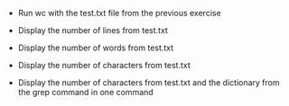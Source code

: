 - Run wc with the test.txt file from the previous exercise

- Display the number of lines from test.txt

- Display the number of words from test.txt

- Display the number of characters from test.txt

- Display the number of characters from test.txt and the dictionary from the grep command in one command
